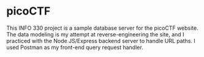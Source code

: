 # picoCTF

This INFO 330 project is a sample database server for the picoCTF website. The data modeling
is my attempt at reverse-engineering the site, and I practiced with the Node JS/Express backend
server to handle URL paths. I used Postman as my front-end query request handler.
